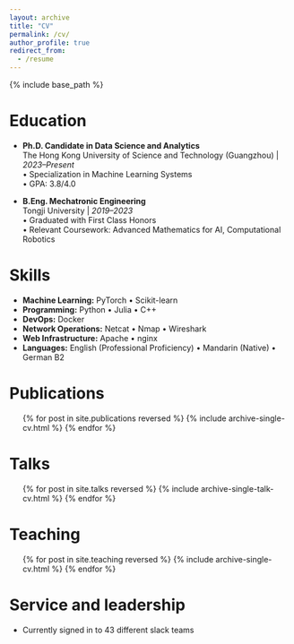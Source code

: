 ```yaml
---
layout: archive
title: "CV"
permalink: /cv/
author_profile: true
redirect_from:
  - /resume
---
```


{% include base_path %}

Education
======
* **Ph.D. Candidate in Data Science and Analytics**  
The Hong Kong University of Science and Technology (Guangzhou) | *2023–Present*  
• Specialization in Machine Learning Systems  
• GPA: 3.8/4.0  

* **B.Eng. Mechatronic Engineering**  
Tongji University | *2019–2023*  
• Graduated with First Class Honors  
• Relevant Coursework: Advanced Mathematics for AI, Computational Robotics
  
Skills
======
* **Machine Learning:** PyTorch • Scikit-learn
* **Programming:** Python • Julia • C++ 
* **DevOps:** Docker 
* **Network Operations:** Netcat • Nmap • Wireshark    
* **Web Infrastructure:** Apache • nginx
* **Languages:** English (Professional Proficiency) • Mandarin (Native) • German B2

Publications
======
  <ul>{% for post in site.publications reversed %}
    {% include archive-single-cv.html %}
  {% endfor %}</ul>
  
Talks
======
  <ul>{% for post in site.talks reversed %}
    {% include archive-single-talk-cv.html  %}
  {% endfor %}</ul>
  
Teaching
======
  <ul>{% for post in site.teaching reversed %}
    {% include archive-single-cv.html %}
  {% endfor %}</ul>
  
Service and leadership
======
* Currently signed in to 43 different slack teams
